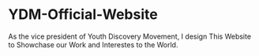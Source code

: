 # YDM-Official-Website
As the vice president of Youth Discovery Movement, I design This Website to Showchase our Work and Interestes to the World.
